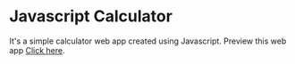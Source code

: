 # Javascript Calculator

It's a simple calculator web app created using Javascript. Preview this web app [Click here](https://javascript-calculator-simple.netlify.app/).
